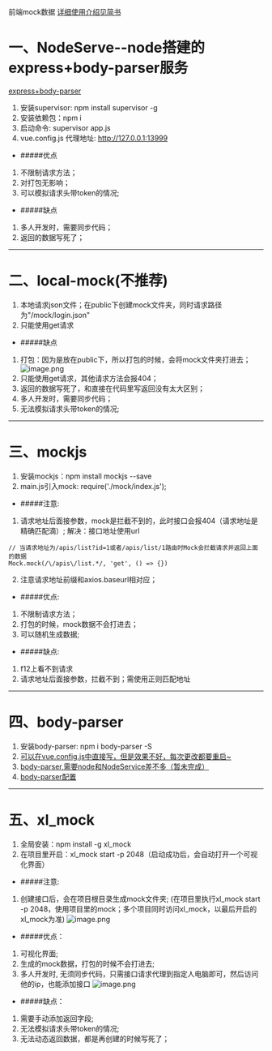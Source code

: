 前端mock数据
<a href="https://www.jianshu.com/p/ad5a55de78cf" target="_blank">详细使用介绍见简书</a>

# 一、NodeServe--node搭建的express+body-parser服务
<a href="https://segmentfault.com/a/1190000020989763?utm_source=tag-newest" target="_blank">express+body-parser</a>
1. 安装supervisor: npm install supervisor -g
2. 安装依赖包：npm i
3. 启动命令: supervisor app.js
4. vue.config.js 代理地址: http://127.0.0.1:13999
- #####优点
1. 不限制请求方法；
2. 对打包无影响；
3. 可以模拟请求头带token的情况;

- #####缺点
1. 多人开发时，需要同步代码；
2. 返回的数据写死了；

***
# 二、local-mock(不推荐)
1. 本地请求json文件；在public下创建mock文件夹，同时请求路径为"/mock/login.json"
2. 只能使用get请求
- #####缺点
 1.  打包：因为是放在public下，所以打包的时候，会将mock文件夹打进去；
![image.png](https://upload-images.jianshu.io/upload_images/26128988-e9a5a46edf99d299.png?imageMogr2/auto-orient/strip%7CimageView2/2/w/1240)
2. 只能使用get请求，其他请求方法会报404；
3. 返回的数据写死了，和直接在代码里写返回没有太大区别；
4. 多人开发时，需要同步代码；
5. 无法模拟请求头带token的情况;


***
# 三、mockjs
1. 安装mockjs：npm install mockjs --save
2. main.js引入mock: require('./mock/index.js');
- #####注意:
1. 请求地址后面接参数，mock是拦截不到的，此时接口会报404（请求地址是精确匹配滴）;
解决：接口地址使用url
```
// 当请求地址为/apis/list?id=1或者/apis/list/1路由时Mock会拦截请求并返回上面的数据
Mock.mock(/\/apis\/list.*/, 'get', () => {})
```
2. 注意请求地址前缀和axios.baseurl相对应；
- #####优点:
1. 不限制请求方法；
2. 打包的时候，mock数据不会打进去；
3. 可以随机生成数据;
- #####缺点:
1. f12上看不到请求
2. 请求地址后面接参数，拦截不到；需使用正则匹配地址

***
# 四、body-parser
1. 安装body-parser: npm i body-parser -S
2. <a href="https://blog.csdn.net/hl971115/article/details/92412501" target="_blank">可以在vue.config.js中直接写，但是效果不好，每次更改都要重启~</a>
3. <a href="https://segmentfault.com/a/1190000020989763?utm_source=tag-newest" target="_blank">body-parser,需要node和NodeService差不多（暂未完成）</a>
4. <a href="https://segmentfault.com/a/1190000022547716" target="_blank">body-parser配置</a>

***
# 五、xl_mock
1. 全局安装：npm install -g xl_mock
2. 在项目里开启：xl_mock start -p 2048（启动成功后，会自动打开一个可视化界面）
- #####注意:
1. 创建接口后，会在项目根目录生成mock文件夹; (在项目里执行xl_mock start -p 2048，使用项目里的mock；多个项目同时访问xl_mock，以最后开启的xl_mock为准)
![image.png](https://upload-images.jianshu.io/upload_images/26128988-8a527dc8625c81a1.png?imageMogr2/auto-orient/strip%7CimageView2/2/w/1240)

- #####优点：
1. 可视化界面;
2. 生成的mock数据，打包的时候不会打进去;
3. 多人开发时, 无须同步代码，只需接口请求代理到指定人电脑即可，然后访问他的ip，也能添加接口
![image.png](https://upload-images.jianshu.io/upload_images/26128988-dc5d1db00b368c24.png?imageMogr2/auto-orient/strip%7CimageView2/2/w/1240)


- #####缺点：
1. 需要手动添加返回字段;
2. 无法模拟请求头带token的情况;
3. 无法动态返回数据，都是再创建的时候写死了；

